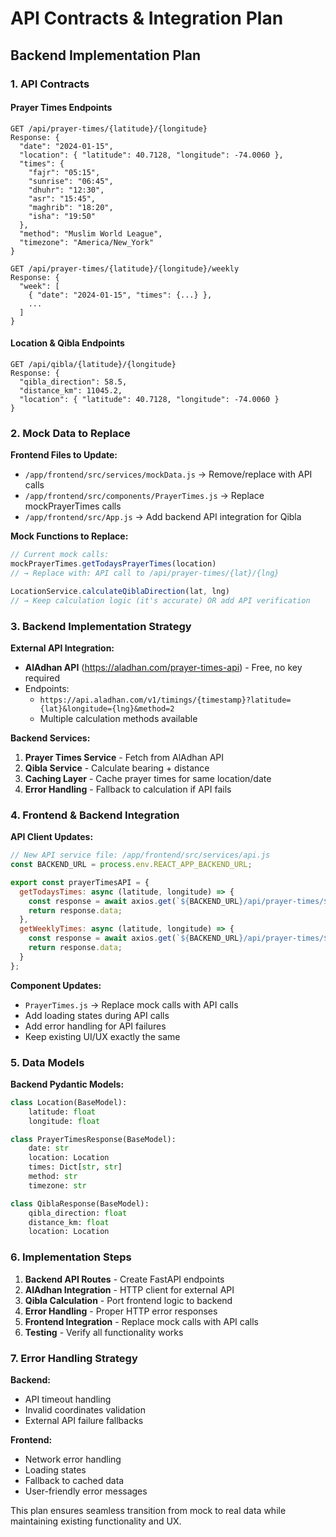 # API Contracts & Integration Plan

## Backend Implementation Plan

### 1. API Contracts

#### Prayer Times Endpoints
```
GET /api/prayer-times/{latitude}/{longitude}
Response: {
  "date": "2024-01-15",
  "location": { "latitude": 40.7128, "longitude": -74.0060 },
  "times": {
    "fajr": "05:15",
    "sunrise": "06:45", 
    "dhuhr": "12:30",
    "asr": "15:45",
    "maghrib": "18:20",
    "isha": "19:50"
  },
  "method": "Muslim World League",
  "timezone": "America/New_York"
}

GET /api/prayer-times/{latitude}/{longitude}/weekly
Response: {
  "week": [
    { "date": "2024-01-15", "times": {...} },
    ...
  ]
}
```

#### Location & Qibla Endpoints
```
GET /api/qibla/{latitude}/{longitude}
Response: {
  "qibla_direction": 58.5,
  "distance_km": 11045.2,
  "location": { "latitude": 40.7128, "longitude": -74.0060 }
}
```

### 2. Mock Data to Replace

**Frontend Files to Update:**
- `/app/frontend/src/services/mockData.js` → Remove/replace with API calls
- `/app/frontend/src/components/PrayerTimes.js` → Replace mockPrayerTimes calls
- `/app/frontend/src/App.js` → Add backend API integration for Qibla

**Mock Functions to Replace:**
```javascript
// Current mock calls:
mockPrayerTimes.getTodaysPrayerTimes(location) 
// → Replace with: API call to /api/prayer-times/{lat}/{lng}

LocationService.calculateQiblaDirection(lat, lng)
// → Keep calculation logic (it's accurate) OR add API verification
```

### 3. Backend Implementation Strategy

**External API Integration:**
- **AlAdhan API** (https://aladhan.com/prayer-times-api) - Free, no key required
- Endpoints: 
  - `https://api.aladhan.com/v1/timings/{timestamp}?latitude={lat}&longitude={lng}&method=2`
  - Multiple calculation methods available

**Backend Services:**
1. **Prayer Times Service** - Fetch from AlAdhan API
2. **Qibla Service** - Calculate bearing + distance  
3. **Caching Layer** - Cache prayer times for same location/date
4. **Error Handling** - Fallback to calculation if API fails

### 4. Frontend & Backend Integration

**API Client Updates:**
```javascript
// New API service file: /app/frontend/src/services/api.js
const BACKEND_URL = process.env.REACT_APP_BACKEND_URL;

export const prayerTimesAPI = {
  getTodaysTimes: async (latitude, longitude) => {
    const response = await axios.get(`${BACKEND_URL}/api/prayer-times/${latitude}/${longitude}`);
    return response.data;
  },
  getWeeklyTimes: async (latitude, longitude) => {
    const response = await axios.get(`${BACKEND_URL}/api/prayer-times/${latitude}/${longitude}/weekly`);
    return response.data;
  }
};
```

**Component Updates:**
- `PrayerTimes.js` → Replace mock calls with API calls
- Add loading states during API calls
- Add error handling for API failures
- Keep existing UI/UX exactly the same

### 5. Data Models

**Backend Pydantic Models:**
```python
class Location(BaseModel):
    latitude: float
    longitude: float

class PrayerTimesResponse(BaseModel):
    date: str
    location: Location
    times: Dict[str, str]
    method: str
    timezone: str

class QiblaResponse(BaseModel):
    qibla_direction: float
    distance_km: float
    location: Location
```

### 6. Implementation Steps

1. **Backend API Routes** - Create FastAPI endpoints
2. **AlAdhan Integration** - HTTP client for external API
3. **Qibla Calculation** - Port frontend logic to backend
4. **Error Handling** - Proper HTTP error responses
5. **Frontend Integration** - Replace mock calls with API calls
6. **Testing** - Verify all functionality works

### 7. Error Handling Strategy

**Backend:**
- API timeout handling
- Invalid coordinates validation
- External API failure fallbacks

**Frontend:**
- Network error handling
- Loading states
- Fallback to cached data
- User-friendly error messages

This plan ensures seamless transition from mock to real data while maintaining existing functionality and UX.